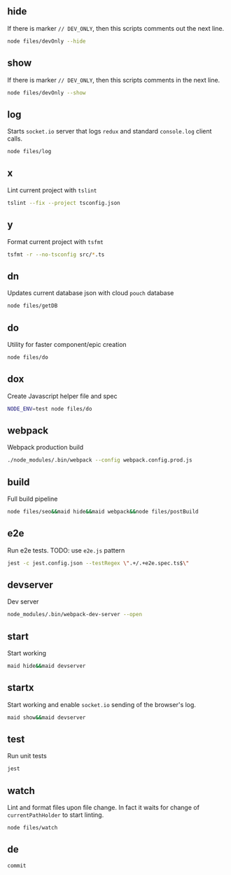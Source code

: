 ## hide

If there is marker `// DEV_ONLY`, then this scripts comments out the next line.

```bash
node files/devOnly --hide
```

## show

If there is marker `// DEV_ONLY`, then this scripts comments in the next line.

```bash
node files/devOnly --show
```

## log

Starts `socket.io` server that logs `redux` and standard `console.log` client calls.

```bash
node files/log
```

## x

Lint current project with `tslint`

```bash
tslint --fix --project tsconfig.json
```

## y

Format current project with `tsfmt`

```bash
tsfmt -r --no-tsconfig src/*.ts
```

## dn

Updates current database json with cloud `pouch` database

```bash
node files/getDB
```

## do

Utility for faster component/epic creation

```bash
node files/do
```

## dox

Create Javascript helper file and spec

```bash
NODE_ENV=test node files/do
```

## webpack

Webpack production build

```bash
./node_modules/.bin/webpack --config webpack.config.prod.js
```

## build

Full build pipeline

```bash
node files/seo&&maid hide&&maid webpack&&node files/postBuild
```

## e2e

Run e2e tests. 
TODO: use `e2e.js` pattern

```bash
jest -c jest.config.json --testRegex \".+/.+e2e.spec.ts$\"
```

## devserver

Dev server

```bash
node_modules/.bin/webpack-dev-server --open
```

## start

Start working

```bash
maid hide&&maid devserver
```

## startx

Start working and enable `socket.io` sending of the browser's log.

```bash
maid show&&maid devserver
```

## test

Run unit tests

```bash
jest
```

## watch

Lint and format files upon file change.
In fact it waits for change of `currentPathHolder` to start linting.

```bash
node files/watch
```

## de

```bash
commit
```
